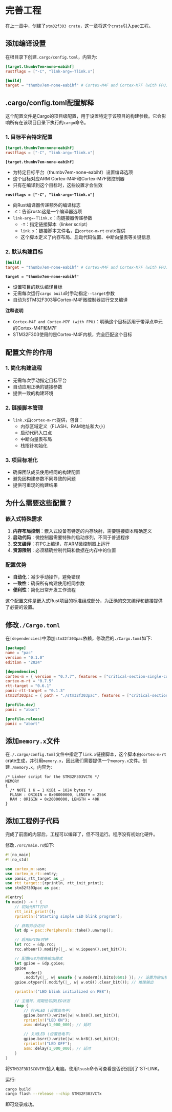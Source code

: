 # 完善工程

在[上一章](./创建PAC库.md)中，创建了`stm32f303 crate`，这一章将这个`crate`引入pac工程。

## 添加编译设置

在根目录下创建`.cargo/config.toml`，内容为:
```toml
[target.thumbv7em-none-eabihf]
rustflags = ["-C", "link-arg=-Tlink.x"]

[build]
target = "thumbv7em-none-eabihf" # Cortex-M4F and Cortex-M7F (with FPU)
```

## .cargo/config.toml配置解释

这个配置文件是Cargo的项目级配置，用于设置特定于该项目的构建参数。它会影响所有在该项目目录下执行的`cargo`命令。

### 1. 目标平台特定配置
```toml
[target.thumbv7em-none-eabihf]
rustflags = ["-C", "link-arg=-Tlink.x"]
```

**`[target.thumbv7em-none-eabihf]`**
- 为特定目标平台（thumbv7em-none-eabihf）设置编译选项
- 这个目标对应ARM Cortex-M4F和Cortex-M7F微控制器
- 只有在编译到这个目标时，这些设置才会生效

**`rustflags = ["-C", "link-arg=-Tlink.x"]`**
- 向Rust编译器传递额外的编译标志
- `-C`：告诉rustc这是一个编译器选项
- `link-arg=-Tlink.x`：向链接器传递参数
  - `-T`：指定链接脚本（linker script）
  - `link.x`：链接脚本文件名，由`cortex-m-rt` crate提供
  - 这个脚本定义了内存布局、启动代码位置、中断向量表等关键信息

### 2. 默认构建目标
```toml
[build]
target = "thumbv7em-none-eabihf" # Cortex-M4F and Cortex-M7F (with FPU)
```

**`target = "thumbv7em-none-eabihf"`**
- 设置项目的默认编译目标
- 无需每次运行`cargo build`时手动指定`--target`参数
- 自动为STM32F303等Cortex-M4F微控制器进行交叉编译

**注释说明**
- `Cortex-M4F and Cortex-M7F (with FPU)`：明确这个目标适用于带浮点单元的Cortex-M4F和M7F
- STM32F303使用的是Cortex-M4F内核，完全匹配这个目标

## 配置文件的作用

### 1. **简化构建流程**
- 无需每次手动指定目标平台
- 自动应用正确的链接参数
- 提供一致的构建环境

### 2. **链接脚本管理**
- `link.x`由`cortex-m-rt`提供，包含：
  - 内存区域定义（FLASH、RAM地址和大小）
  - 启动代码入口点
  - 中断向量表布局
  - 栈指针初始化

### 3. **项目标准化**
- 确保团队成员使用相同的构建配置
- 避免因构建参数不同导致的问题
- 提供可重现的构建结果

## 为什么需要这些配置？

### 嵌入式特殊需求
1. **内存布局控制**：嵌入式设备有特定的内存映射，需要链接脚本精确定义
2. **启动代码**：微控制器需要特殊的启动序列，不同于普通程序
3. **交叉编译**：在PC上编译，在ARM微控制器上运行
4. **资源限制**：必须精确控制代码和数据在内存中的位置

### 配置优势
- **自动化**：减少手动操作，避免错误
- **一致性**：确保所有构建使用相同参数
- **便利性**：简化日常开发工作流程

这个配置文件是嵌入式Rust项目的标准组成部分，为正确的交叉编译和链接提供了必要的设置。


## 修改`./Cargo.toml`

在`[dependencies]`中添加`stm32f303pac`依赖，修改后的`./Cargo.toml`如下:
```toml
[package]
name = "pac"
version = "0.1.0"
edition = "2024"

[dependencies]
cortex-m = { version = "0.7.7", features = ["critical-section-single-core"] }
cortex-m-rt = "0.7.5"
rtt-target = "0.6.1"
panic-rtt-target = "0.1.3"
stm32f303pac = { path = "./stm32f303pac", features = ["critical-section"] }

[profile.dev]
panic = "abort"

[profile.release]
panic = "abort"
```

## 添加`memory.x`文件

在`./.cargo/config.toml`文件中指定了`link.x`链接脚本，这个脚本由`cortex-m-rt` crate生成，并引用`memory.x`，因此我们需要提供一个`memory.x`文件。创建`./memory.x`，内容为:
```text
/* Linker script for the STM32F303VCT6 */
MEMORY
{
  /* NOTE 1 K = 1 KiBi = 1024 bytes */
  FLASH : ORIGIN = 0x08000000, LENGTH = 256K
  RAM : ORIGIN = 0x20000000, LENGTH = 40K
}
```

## 添加工程例子代码

完成了前面的内容后，工程可以编译了，但不可运行。程序没有初始化硬件。

修改`./src/main.rs`如下:
```rust
#![no_main]
#![no_std]

use cortex_m::asm;
use cortex_m_rt::entry;
use panic_rtt_target as _;
use rtt_target::{rprintln, rtt_init_print};
use stm32f303pac as pac;

#[entry]
fn main() -> ! {
    // 初始化RTT打印
    rtt_init_print!();
    rprintln!("Starting simple LED blink program");

    // 获取外设访问
    let dp = pac::Peripherals::take().unwrap();

    // 启用GPIOE时钟
    let rcc = &dp.rcc;
    rcc.ahbenr().modify(|_, w| w.iopeen().set_bit());

    // 配置PE8为推挽输出模式
    let gpioe = &dp.gpioe;
    gpioe
        .moder()
        .modify(|_, w| unsafe { w.moder8().bits(0b01) }); // 设置为输出模式
    gpioe.otyper().modify(|_, w| w.ot8().clear_bit()); // 推挽输出

    rprintln!("LED blink initialized on PE8");

    // 主循环，周期性切换LED状态
    loop {
        // 打开LED (设置高电平)
        gpioe.bsrr().write(|w| w.bs8().set_bit());
        rprintln!("LED ON");
        asm::delay(1_000_000); // 延时

        // 关闭LED (设置低电平)
        gpioe.bsrr().write(|w| w.br8().set_bit());
        rprintln!("LED OFF");
        asm::delay(1_000_000); // 延时
    }
}
```
将`STM32F3DISCOVERY`接入电脑。使用`lsusb`命令可查看是否识别到了`ST-LINK。

运行:
```bash
cargo build
cargo flash --release --chip STM32F303VCTx
```
即可烧录成功。
